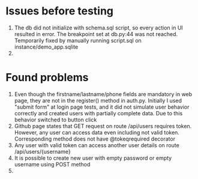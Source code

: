 # Issues before testing
1. The db did not initialize with schema.sql script, so every action in UI resulted in error. The breakpoint set at db.py:44 was not reached. Temporarily fixed by manually running script.sql on instance/demo_app.sqlite
2.

# Found problems
1. Even though the firstname/lastname/phone fields are mandatory in web page, they are not in the register() method in auth.py. Initially I used "submit form" at login page tests, and it did not simulate user behavior correctly and created users with partially complete data. Due to this behavior switched to button click 
2. Github page states that GET request on route /api/users requires token. However, any user can access data even including not valid token. Corresponding method does not have @tokeqrequired decorator
3. Any user with valid token can access another user details on route /api/users/{username}
4. It is possible to create new user with empty password or empty username using POST method
5. 